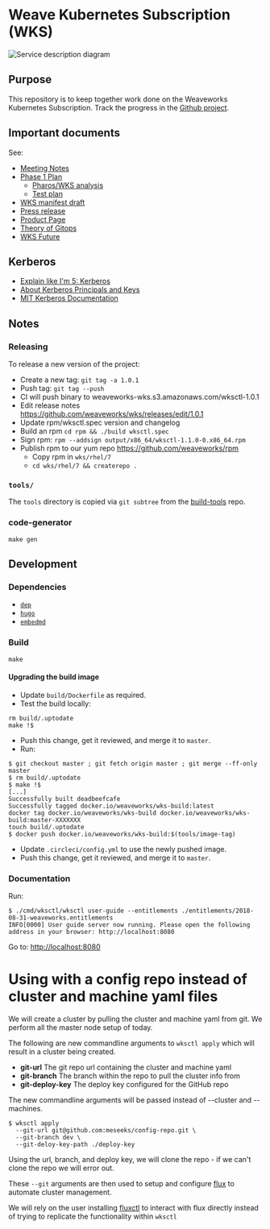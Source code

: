 # Weave Kubernetes Subscription (WKS)

![Service description diagram](https://www.weave.works/assets/images/blt1670b4d9d8010619/KB_support_diagram.jpg)

## Purpose

This repository is to keep together work done on the Weaveworks Kubernetes Subscription. Track the progress in the [Github project](https://github.com/weaveworks/wks/projects/1).

## Important documents

See:

- [Meeting Notes](https://drive.google.com/open?id=1wfN4V6T9t1-eapXGabFZqkBCxyKW3uVZzz-cBCosgxs)
- [Phase 1 Plan](https://docs.google.com/document/d/1q3y0jDrzNKpTxPUi5JYf8vaPDTLV9_Ur65lxZFElDSo/edit)
  - [Pharos/WKS analysis](https://docs.google.com/document/d/1FRJd5Uj0CuHPwHbqXooIpUF1UKTy9tjsBaNqAA5BtrQ/edit)
  - [Test plan](https://docs.google.com/spreadsheets/d/1EdSdbdbFrYrjLwr33qAMF31n_g2hrSgogljen8RBHj4/edit)
- [WKS manifest draft](https://docs.google.com/document/d/1WtIE11RC-6f4mhp2Krsf1AsNCNEHcSuEQNp12nV0mDU/edit#)
- [Press release](https://www.weave.works/press/releases/weaveworks-launches-enterprise-gitops-services/)
- [Product Page](https://www.weave.works/product/enterprise-kubernetes-support/)
- [Theory of Gitops](https://docs.google.com/document/d/1Y8kr3gROHUnFuGR3h4adjwWH6E3ttGHIYwVuWWVv2VE/edit)
- [WKS Future](https://docs.google.com/document/d/1HK6r5CA0ZlUQT3PmFWVQ_93TlPz31nHdx13-pve1S4U/edit#)

## Kerberos

- [Explain like I'm 5: Kerberos](http://www.roguelynn.com/words/explain-like-im-5-kerberos/)
- [About Kerberos Principals and Keys](https://ssimo.org/blog/id_016.html)
- [MIT Kerberos Documentation](http://web.mit.edu/kerberos/krb5-1.12/doc/index.html)

## Notes

### Releasing

To release a new version of the project:

- Create a new tag: `git tag -a 1.0.1`
- Push tag: `git tag --push`
- CI will push binary to weaveworks-wks.s3.amazonaws.com/wksctl-1.0.1
- Edit release notes https://github.com/weaveworks/wks/releases/edit/1.0.1
- Update rpm/wksctl.spec version and changelog
- Build an rpm `cd rpm && ./build wksctl.spec`
- Sign rpm: `rpm --addsign output/x86_64/wksctl-1.1.0-0.x86_64.rpm`
- Publish rpm to our yum repo https://github.com/weaveworks/rpm
  - Copy rpm in `wks/rhel/7`
  - `cd wks/rhel/7 && createrepo .`

### `tools/`

The `tools` directory is copied via `git subtree` from the
[build-tools](https://github.com/weaveworks/build-tools) repo.

### code-generator

```console
make gen
```

## Development

### Dependencies

- [`dep`](https://golang.github.io/dep/docs/installation.html)
- [`hugo`](https://gohugo.io/getting-started/quick-start/)
- [`embedmd`](https://github.com/campoy/embedmd)

### Build

```console
make
```

#### Upgrading the build image

- Update `build/Dockerfile` as required.
- Test the build locally:

```console
rm build/.uptodate
make !$
```

- Push this change, get it reviewed, and merge it to `master`.
- Run:

```console
$ git checkout master ; git fetch origin master ; git merge --ff-only master
$ rm build/.uptodate
$ make !$
[...]
Successfully built deadbeefcafe
Successfully tagged docker.io/weaveworks/wks-build:latest
docker tag docker.io/weaveworks/wks-build docker.io/weaveworks/wks-build:master-XXXXXXX
touch build/.uptodate
$ docker push docker.io/weaveworks/wks-build:$(tools/image-tag)
```

- Update `.circleci/config.yml` to use the newly pushed image.
- Push this change, get it reviewed, and merge it to `master`.

### Documentation

Run:

```console
$ ./cmd/wksctl/wksctl user-guide --entitlements ./entitlements/2018-08-31-weaveworks.entitlements
INFO[0000] User guide server now running. Please open the following address in your browser: http://localhost:8080
```

Go to: [http://localhost:8080](http://localhost:8080)

# Using with a config repo instead of cluster and machine yaml files
We will create a cluster by pulling the cluster and machine yaml from git.  We perform all the master node setup of today.  

The following are new commandline arguments to `wksctl apply` which will result in a cluster being created.

- **git-url** The git repo url containing the cluster and machine yaml
- **git-branch**  The branch within the repo to pull the cluster info from
- **git-deploy-key** The deploy key configured for the GitHub repo

The new commandline arguments will be passed instead of --cluster and --machines.  

```console
$ wksctl apply
  --git-url git@github.com:meseeks/config-repo.git \
  --git-branch dev \
  --git-deloy-key-path ./deploy-key 
```
Using the url, branch, and deploy key, we will clone the repo - if we can't clone the repo we will error out.

These `--git` arguments are then used to setup and configure [flux](https://www.weave.works/oss/flux/) to automate cluster management.

We will rely on the user installing [fluxctl](https://github.com/weaveworks/flux/blob/master/site/fluxctl.md) to interact with flux directly instead of trying to replicate the functionality within `wksctl`

